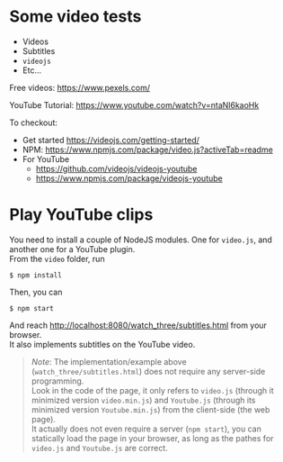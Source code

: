 # Some video tests
- Videos
- Subtitles
- `videojs`
- Etc...

Free videos: <https://www.pexels.com/>

YouTube Tutorial: <https://www.youtube.com/watch?v=ntaNl6kaoHk>

To checkout:
- Get started <https://videojs.com/getting-started/>
- NPM: <https://www.npmjs.com/package/video.js?activeTab=readme>
- For YouTube
  - <https://github.com/videojs/videojs-youtube>
  - <https://www.npmjs.com/package/videojs-youtube>


# Play YouTube clips
You need to install a couple of NodeJS modules. One for `video.js`, and another one for a YouTube plugin.  
From the `video` folder, run 
```
$ npm install
```
Then, you can
```
$ npm start
```
And reach [http://localhost:8080/watch_three/subtitles.html](http://localhost:8080/watch_three/subtitles.html) from your browser.  
It also implements subtitles on the YouTube video.

> _Note_: The implementation/example above (`watch_three/subtitles.html`) does not require any server-side programming.  
> Look in the code of the page, it only refers to `video.js` (through it minimized version `video.min.js`) and `Youtube.js` (through its minimized 
> version `Youtube.min.js`) from the client-side (the web page).  
> It actually does not even require a server (`npm start`), you can statically load the page in your browser, as long as the pathes for `video.js` and `Youtube.js` are correct.
